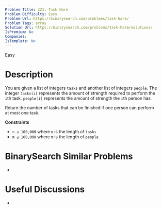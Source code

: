 ```yaml
---
Problem Title: 321. Task Hare
Problem Difficulty: Easy
Problem Url: https://binarysearch.com/problems/task-hare/
Problem Tags: array
Solution Url: https://binarysearch.com/problems/task-hare/solutions/
IsPremium: No
Companies: 
IsTemplate: No
---
```


<span style="color: ;">Easy</span>

# Description

You are given a list of integers `tasks` and another list of integers `people`. The integer `tasks[i]` represents the amount of strength required to perform the `i`th task. `people[i]` represents the amount of strength the `i`th person has.

Return the number of tasks that can be finished if one person can perform at most one task.

**Constraints**

- `n ≤ 100,000` where `n` is the length of `tasks`
- `m ≤ 100,000` where `m` is the length of `people`

# BinarySearch Similar Problems

- []()

# Useful Discussions

- []()
